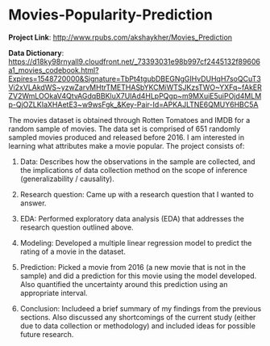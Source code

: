 # Movies-Popularity-Prediction

**Project Link**: http://www.rpubs.com/akshaykher/Movies_Prediction

**Data Dictionary**: https://d18ky98rnyall9.cloudfront.net/_73393031e98b997cf2445132f89606a1_movies_codebook.html?Expires=1548720000&Signature=TbPt4tgubDBEGNgGIHvDUHqH7soQCuT3Vi2xVLAkdWS~yzwZarvMHtrTMETHASbYKCMiWTSJKzsTWO~YXFq~fAkERZV2WmLOOkaV4QtvAGdqBBKluX7UlAd4HLpPQgp~m9MXuiE5uiPOjd4MLMp-QjOZLKIaXHAetE3~w9wsFgk_&Key-Pair-Id=APKAJLTNE6QMUY6HBC5A

The movies dataset is obtained through Rotten Tomatoes and IMDB for a random sample of movies. The data set is comprised of 651 randomly sampled movies produced and released before 2016. I am interested in learning what attributes make a movie popular. The project consists of:

1. Data: Describes how the observations in the sample are collected, and the implications of data collection method on the scope of inference (generalizability / causality).

2. Research question: Came up with a research question that I wanted to answer.

3. EDA: Performed exploratory data analysis (EDA) that addresses the research question outlined above. 

4. Modeling: Developed a multiple linear regression model to predict the rating of a movie in the dataset.

5. Prediction: Picked a movie from 2016 (a new movie that is not in the sample) and did a prediction for this movie using the model developed. Also quantified the uncertainty around this prediction using an appropriate interval.

6. Conclusion: Includeed a brief summary of my findings from the previous sections. Also discussed any shortcomings of the current study (either due to data collection or methodology) and included ideas for possible future research.




